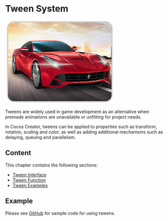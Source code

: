 # Tween System

![tween-index.png](img/homeImgGame.png)

Tweens are widely used in game development as an alternative when premade animations are unavailable or unfitting for project needs.

In Cocos Creator, tweens can be applied to properties such as transform, rotation, scaling and color, as well as adding additional mechanisms such as delaying, queuing and parallelism.

## Content

This chapter contains the following sections:

- [Tween Interface](./tween-interface.md)
- [Tween Function](./tween-function.md)
- [Tween Examples](./tween-example.md)

## Example

Please see [GitHub](https://github.com/cocos/cocos-test-projects/tree/v3.7/assets/cases/tween) for sample code for using tweens.
